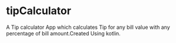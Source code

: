 # tipCalculator
A Tip calculator App which calculates Tip for any bill value with any percentage of bill amount.Created Using kotlin.
